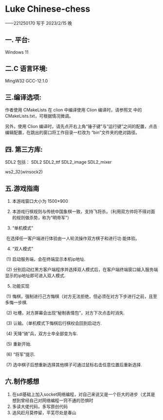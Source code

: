 # Luke  Chinese-chess

——221250170 写于 2023/2/15 晚

## 一. 平台:

 Windows 11 

## 二.C 语言环境:

MingW32 GCC-12.1.0 

## 三.编译选项:

作者使用 CMakeLists 在 clion 中编译使用 Clion 编译时，请参照文     中的 CMakeLists.txt，可根据情况微调。 

另外，使用 Clion 编译时，请先点开右上角“锤子键”与“运行键”之间的配置，点击编辑配置，在跳出的窗口将工作目录一栏改为 “bin”文件夹的绝对路径。 

 ## 四. 第三方库:

SDL2 包括： SDL2  SDL2_ttf  SDL2_image  SDL2_mixer 

ws2_32(winsock2)

## 五.游戏指南

1. 本游戏窗口大小为 1500*900 

2. 本游戏行棋规则与传统中国象棋一致，支持飞将杀。（利用双方帅将不得对面的规则做杀势，称为“明帝军”）

3. “单机模式”

​	在选择任一客户端进行体验由一人轮流操作双方棋子和进行功  能体验。

4. “双人模式”

​	(1)  启动服务端，会在终端显示本机ip地址.

​	(2)  分别启动红黑方客户端程序并选择双人模式后，在客户端终端窗口输入服务端显示的ip地址即可进入双人模式.

5. 功能实现

​	(1)  悔棋，强制进行己方悔棋（对方无法拒绝，但必须在对方下步进行之前，且至多悔一步棋.

​	(2)  吐槽，对方屏幕会出现“秘制表情包”，对方下次点击时消失. 

​	(3)  认输。（单机模式下悔棋后行棋权会回到启动方.

​	(4)  天降“骑”兵，双方士卒全部变为车.

​	(5)  重新开始.

​	(6)  “将军”提示.

​	(7)  选中棋子后想重新选择其他棋子可通过鼠标右击任意位置后重新选择.

## 六.制作感想

1. 在sdl基础上加入socket网络编程，对自己来说又是一个巨大的进步（尤其是想到曾经自己对网络编程一窍不通的恐惧时
2. 多读大佬代码，多写原创代码
3. 追风赶月莫停留，平芜尽处是春山
